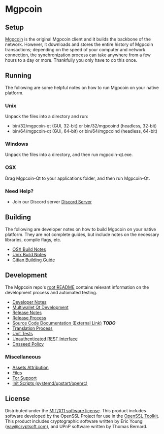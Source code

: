 Mgpcoin
=====================

Setup
---------------------
[Mgpcoin](http://savebitcoin.io) is the original Mgpcoin client and it builds the backbone of the network. However, it downloads and stores the entire history of Mgpcoin transactions; depending on the speed of your computer and network connection, the synchronization process can take anywhere from a few hours to a day or more. Thankfully you only have to do this once.

Running
---------------------
The following are some helpful notes on how to run Mgpcoin on your native platform.

### Unix

Unpack the files into a directory and run:

- bin/32/mgpcoin-qt (GUI, 32-bit) or bin/32/mgpcoind (headless, 32-bit)
- bin/64/mgpcoin-qt (GUI, 64-bit) or bin/64/mgpcoind (headless, 64-bit)

### Windows

Unpack the files into a directory, and then run mgpcoin-qt.exe.

### OSX

Drag Mgpcoin-Qt to your applications folder, and then run Mgpcoin-Qt.

### Need Help?

* Join our Discord server [Discord Server](https://discord.savebitcoin.io)

Building
---------------------
The following are developer notes on how to build Mgpcoin on your native platform. They are not complete guides, but include notes on the necessary libraries, compile flags, etc.

- [OSX Build Notes](build-osx.md)
- [Unix Build Notes](build-unix.md)
- [Gitian Building Guide](gitian-building.md)

Development
---------------------
The Mgpcoin repo's [root README](https://github.com/mgpcoin/mgpcoin/blob/master/README.md) contains relevant information on the development process and automated testing.

- [Developer Notes](developer-notes.md)
- [Multiwallet Qt Development](multiwallet-qt.md)
- [Release Notes](release-notes.md)
- [Release Process](release-process.md)
- [Source Code Documentation (External Link)](https://dev.visucore.com/bitcoin/doxygen/) ***TODO***
- [Translation Process](translation_process.md)
- [Unit Tests](unit-tests.md)
- [Unauthenticated REST Interface](REST-interface.md)
- [Dnsseed Policy](dnsseed-policy.md)

### Miscellaneous
- [Assets Attribution](assets-attribution.md)
- [Files](files.md)
- [Tor Support](tor.md)
- [Init Scripts (systemd/upstart/openrc)](init.md)

License
---------------------
Distributed under the [MIT/X11 software license](http://www.opensource.org/licenses/mit-license.php).
This product includes software developed by the OpenSSL Project for use in the [OpenSSL Toolkit](https://www.openssl.org/). This product includes
cryptographic software written by Eric Young ([eay@cryptsoft.com](mailto:eay@cryptsoft.com)), and UPnP software written by Thomas Bernard.
